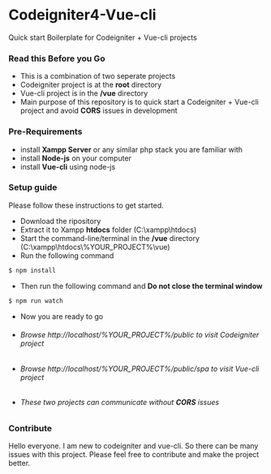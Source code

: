 # Codeigniter4-Vue-cli
Quick start Boilerplate for Codeigniter + Vue-cli projects




### Read this Before you Go
- This is a combination of two seperate projects
- Codeigniter project is at the **root** directory
- Vue-cli project is in the **/vue** directory
- Main purpose of this repository is to quick start a Codeigniter + Vue-cli project and avoid **CORS** issues in development

### Pre-Requirements
- install **Xampp Server** or any similar php stack you are familiar with
- install **Node-js** on your computer
- install **Vue-cli** using node-js

### Setup guide
Please follow these instructions to get started.
- Download the ripository
- Extract it to Xampp **htdocs** folder (C:\xampp\htdocs)
- Start the command-line/terminal in the **/vue** directory (C:\xampp\htdocs\\%YOUR_PROJECT%\\vue) 
- Run the following command
```sh
$ npm install
```
- Then run the following command and **Do not close the terminal window**
```sh
$ npm run watch
```
- Now you are ready to go
- ###### Browse http://localhost/%YOUR_PROJECT%/public to visit Codeigniter project
- ###### Browse http://localhost/%YOUR_PROJECT%/public/spa to visit Vue-cli project
- ###### These two projects can communicate without **CORS** issues

### Contribute
Hello everyone. I am new to codeigniter and vue-cli. So there can be many issues with this project. Please feel free to contribute and make the project better.
